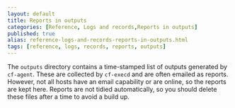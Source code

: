 ```yaml
---
layout: default
title: Reports in outputs
categories: [Reference, Logs and records,Reports in outputs]
published: true
alias: reference-logs-and-records-reports-in-outputs.html
tags: [reference, logs, records, reports, outputs]
---
```


The `outputs` directory contains a time-stamped list of outputs generated
by `cf-agent`. These are collected by `cf-execd` and are often emailed
as reports. However, not all hosts have an email capability or are
online, so the reports are kept here. Reports are not tidied
automatically, so you should delete these files after a time to avoid a
build up.
